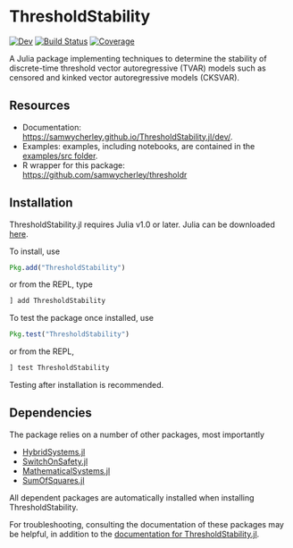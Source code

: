 # ThresholdStability

[![Dev](https://img.shields.io/badge/docs-dev-blue.svg)](https://samwycherley.github.io/ThresholdStability.jl/dev)
[![Build Status](https://github.com/samwycherley/ThresholdStability.jl/workflows/CI/badge.svg)](https://github.com/samwycherley/ThresholdStability.jl/actions)
[![Coverage](https://codecov.io/gh/samwycherley/ThresholdStability.jl/branch/master/graph/badge.svg)](https://codecov.io/gh/samwycherley/ThresholdStability.jl)

A Julia package implementing techniques to determine the stability of discrete-time threshold vector autoregressive (TVAR) models such as censored and kinked vector autoregressive models (CKSVAR).

## Resources
- Documentation: <https://samwycherley.github.io/ThresholdStability.jl/dev/>.
- Examples: examples, including notebooks, are contained in the [examples/src folder](https://github.com/samwycherley/ThresholdStability.jl/tree/master/examples/src).
- R wrapper for this package: <https://github.com/samwycherley/thresholdr>
## Installation
ThresholdStability.jl requires Julia v1.0 or later. Julia can be downloaded [here](https://julialang.org/downloads/).

To install, use
```julia
Pkg.add("ThresholdStability")
```
or from the REPL, type
```julia
] add ThresholdStability
```

To test the package once installed, use
```julia
Pkg.test("ThresholdStability")
```
or from the REPL,
```julia
] test ThresholdStability
```
Testing after installation is recommended.

## Dependencies
The package relies on a number of other packages, most importantly
- [HybridSystems.jl](https://github.com/blegat/HybridSystems.jl)
- [SwitchOnSafety.jl](https://github.com/blegat/SwitchOnSafety.jl)
- [MathematicalSystems.jl](https://github.com/JuliaReach/MathematicalSystems.jl)
- [SumOfSquares.jl](https://github.com/jump-dev/SumOfSquares.jl)

All dependent packages are automatically installed when installing ThresholdStability.

For troubleshooting, consulting the documentation of these packages may be helpful, in addition to the [documentation for ThresholdStability.jl](https://samwycherley.github.io/ThresholdStability.jl/dev/).
